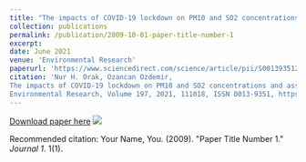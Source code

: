 ```yaml
---
title: "The impacts of COVID-19 lockdown on PM10 and SO2 concentrations and association with human mobility across Turkey"
collection: publications
permalink: /publication/2009-10-01-paper-title-number-1
excerpt: 
date: June 2021
venue: 'Environmental Research'
paperurl: 'https://www.sciencedirect.com/science/article/pii/S0013935121003121?via%3Dihub'
citation: 'Nur H. Orak, Ozancan Ozdemir,
The impacts of COVID-19 lockdown on PM10 and SO2 concentrations and association with human mobility across Turkey,
Environmental Research, Volume 197, 2021, 111018, ISSN 0013-9351, https://doi.org/10.1016/j.envres.2021.111018.'
---
```


[Download paper here](https://www.sciencedirect.com/science/article/pii/S0013935121003121?via%3Dihub)
![](https://ars.els-cdn.com/content/image/1-s2.0-S0013935121003121-gr4.jpg)

Recommended citation: Your Name, You. (2009). "Paper Title Number 1." <i>Journal 1</i>. 1(1).
